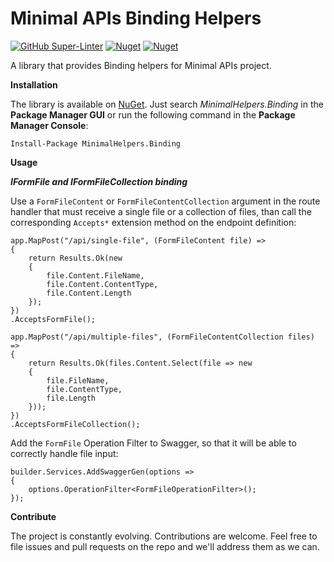 # Minimal APIs Binding Helpers

[![GitHub Super-Linter](https://github.com/marcominerva/MinimalHelpers.Binding/workflows/Lint%20Code%20Base/badge.svg)](https://github.com/marketplace/actions/super-linter)
[![Nuget](https://img.shields.io/nuget/v/MinimalHelpers.Binding)](https://www.nuget.org/packages/MinimalHelpers.Binding)
[![Nuget](https://img.shields.io/nuget/dt/MinimalHelpers.Binding)](https://www.nuget.org/packages/MinimalHelpers.Binding)

A library that provides Binding helpers for Minimal APIs project.

**Installation**

The library is available on [NuGet](https://www.nuget.org/packages/MinimalHelpers.Binding). Just search *MinimalHelpers.Binding* in the **Package Manager GUI** or run the following command in the **Package Manager Console**:

    Install-Package MinimalHelpers.Binding

**Usage**

***IFormFile and IFormFileCollection binding***

Use a `FormFileContent` or `FormFileContentCollection` argument in the route handler that must receive a single file or a collection of files, than call the corresponding `Accepts*` extension method on the endpoint definition:

    app.MapPost("/api/single-file", (FormFileContent file) =>
    {
        return Results.Ok(new
        {
            file.Content.FileName,
            file.Content.ContentType,
            file.Content.Length
        });
    })
    .AcceptsFormFile();

    app.MapPost("/api/multiple-files", (FormFileContentCollection files) =>
    {
        return Results.Ok(files.Content.Select(file => new
        {
            file.FileName,
            file.ContentType,
            file.Length
        }));
    })
    .AcceptsFormFileCollection();

Add the `FormFile` Operation Filter to Swagger, so that it will be able to correctly handle file input:

    builder.Services.AddSwaggerGen(options =>
    {
        options.OperationFilter<FormFileOperationFilter>();
    });

**Contribute**

The project is constantly evolving. Contributions are welcome. Feel free to file issues and pull requests on the repo and we'll address them as we can. 
